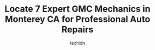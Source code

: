 ---
layout: ampstory
image: https://images.unsplash.com/photo-1576933694662-fd6790fe98e9?ixlib=rb-4.0.3&ixid=MnwxMjA3fDB8MHxwaG90by1wYWdlfHx8fGVufDB8fHx8&auto=format&fit=crop&w=640&h=853&q=80
author: techidn
featured: false
description: For top-quality automotive repairs and maintenance, visit the 7 best GMC Mechanic in Monterey CA, USA. Their reputation for excellence and their dedication to customer satisfaction make them
title: Locate 7 Expert GMC Mechanics in Monterey CA for Professional Auto Repairs
cover:
   title: Locate 7 Expert GMC Mechanics in Monterey CA for Professional Auto Repairs
   subtitle: Rickpate
   background: https://images.unsplash.com/photo-1576933694662-fd6790fe98e9?ixlib=rb-4.0.3&ixid=MnwxMjA3fDB8MHxwaG90by1wYWdlfHx8fGVufDB8fHx8&auto=format&fit=crop&w=640&h=853&q=80

pages: 
 - layout: thirds
   top: <h1>#1 Cardinale GMC</h1>
   bottom: "<p>I just want to thank Joey the salesman for helping me out through this process. I was looking at this car for quite some time but I had other deals that just didnt wor</p>"
   background: https://www.knot35.com/toplist/wp-content/uploads/2023/06/best-gmc-mechanic-1-in-monterey-ca-1685837092.jpeg
   backgroundblur: true
 - layout: thirds
   top: <h1>#2 Pacific Motor Service - Monterey</h1>
   bottom: "<p>550 E Franklin St, Monterey, CA 93940, United States</p>"
   background: https://www.knot35.com/toplist/wp-content/uploads/2023/06/best-gmc-mechanic-2-in-monterey-ca-1685837092.jpeg
   cta:
      link: https://www.knot35.com/toplist/locate-7-expert-gmc-mechanics-in-monterey-ca-for-professional-auto-repairs/
      text: Locate 7 Expert GMC Mechanics in Monterey CA for Professional Auto Repairs
 - layout: thirds
   top: <h1>#3 T & T Auto Repair</h1>
   bottom: "<p>117 Fairground Rd, Monterey, CA 93940, United States</p>"
   background: https://www.knot35.com/toplist/wp-content/uploads/2023/06/best-gmc-mechanic-3-in-monterey-ca-1685837093.jpeg
   cta:
      link: https://www.knot35.com/toplist/locate-7-expert-gmc-mechanics-in-monterey-ca-for-professional-auto-repairs/
      text: Locate 7 Expert GMC Mechanics in Monterey CA for Professional Auto Repairs
 - layout: thirds
   top: <h1>#4 Toms All Automotive LLC</h1>
   bottom: "<p>301 Dela Vina Ave Suite A, Monterey, CA 93940, United States</p>"
   background: https://images.unsplash.com/photo-1496096265110-f83ad7f96608?ixlib=rb-4.0.3&ixid=MnwxMjA3fDB8MHxwaG90by1wYWdlfHx8fGVufDB8fHx8&auto=format&fit=crop&w=640&h=853&q=80
   cta:
      link: https://www.knot35.com/toplist/locate-7-expert-gmc-mechanics-in-monterey-ca-for-professional-auto-repairs/
      text: Locate 7 Expert GMC Mechanics in Monterey CA for Professional Auto Repairs
 - layout: thirds
   top: <h1>#5 Bay Brakes Automotive & Tires</h1>
   bottom: "<p>598 E Franklin St, Monterey, CA 93940, United States</p>"
   background: https://images.unsplash.com/photo-1546497974-b213c9efb599?ixlib=rb-4.0.3&ixid=MnwxMjA3fDB8MHxwaG90by1wYWdlfHx8fGVufDB8fHx8&auto=format&fit=crop&w=640&h=853&q=80
   cta:
      link: https://www.knot35.com/toplist/locate-7-expert-gmc-mechanics-in-monterey-ca-for-professional-auto-repairs/
      text: Locate 7 Expert GMC Mechanics in Monterey CA for Professional Auto Repairs
 - layout: thirds
   top: <h1>#6 Green Machine Automotive</h1>
   bottom: "<p>1629 Del Monte Blvd, Seaside, CA 93955, United States</p>"
   background: https://images.unsplash.com/photo-1608501821300-4f99e58bba77?ixlib=rb-4.0.3&ixid=MnwxMjA3fDB8MHxwaG90by1wYWdlfHx8fGVufDB8fHx8&auto=format&fit=crop&w=640&h=853&q=80
   cta:
      link: https://www.knot35.com/toplist/locate-7-expert-gmc-mechanics-in-monterey-ca-for-professional-auto-repairs/
      text: Locate 7 Expert GMC Mechanics in Monterey CA for Professional Auto Repairs
 - layout: thirds
   top: <h1>#7 Natales Auto Service Center</h1>
   bottom: "<p>2091 Del Monte Ave, Monterey, CA 93940, United States</p>"
   background: https://images.unsplash.com/photo-1489648022186-8f49310909a0?ixlib=rb-4.0.3&ixid=MnwxMjA3fDB8MHxwaG90by1wYWdlfHx8fGVufDB8fHx8&auto=format&fit=crop&w=640&h=853&q=80
   cta:
      link: https://www.knot35.com/toplist/locate-7-expert-gmc-mechanics-in-monterey-ca-for-professional-auto-repairs/
      text: Locate 7 Expert GMC Mechanics in Monterey CA for Professional Auto Repairs
 - layout: thirds
   middle: Continue reading...
   background: https://images.unsplash.com/photo-1518640467707-6811f4a6ab73?ixlib=rb-4.0.3&ixid=MnwxMjA3fDB8MHxwaG90by1wYWdlfHx8fGVufDB8fHx8&auto=format&fit=crop&w=640&h=853&q=80
   cta:
      link: https://www.knot35.com/toplist/locate-7-expert-gmc-mechanics-in-monterey-ca-for-professional-auto-repairs/
      text: Locate 7 Expert GMC Mechanics in Monterey CA for Professional Auto Repairs
      
---